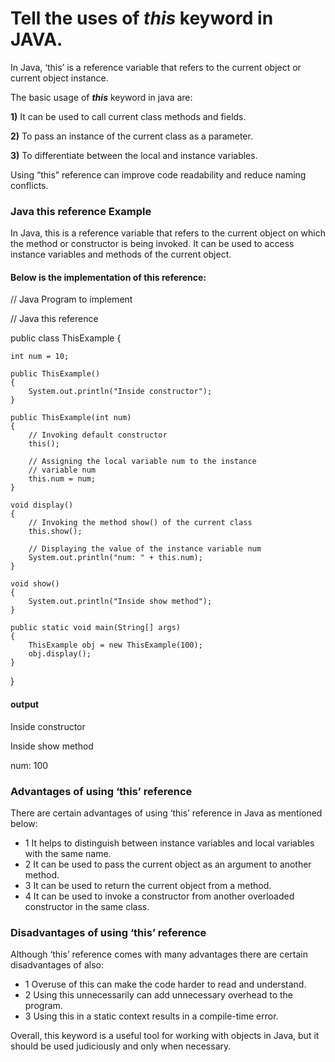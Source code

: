 # Tell the uses of _this_ keyword in JAVA.

In Java, ‘this’ is a reference variable that refers to the current object or current object instance.

The basic usage of ___this___ keyword in java are:

__1)__ It can be used to call current class methods and fields.

__2)__ To pass an instance of the current class as a parameter.

__3)__ To differentiate between the local and instance variables.

Using “this” reference can improve code readability and reduce naming conflicts.

### Java this reference Example 
In Java, this is a reference variable that refers to the current object on which the method or constructor is being invoked. It can be used to access instance variables and methods of the current object.

#### Below is the implementation of this reference:

// Java Program to implement

// Java this reference

public class ThisExample {

	int num = 10;

	public ThisExample()
	{
		System.out.println("Inside constructor");
	}

	public ThisExample(int num)
	{
		// Invoking default constructor
		this();

		// Assigning the local variable num to the instance
		// variable num
		this.num = num;
	}

	void display()
	{
		// Invoking the method show() of the current class
		this.show();

		// Displaying the value of the instance variable num
		System.out.println("num: " + this.num);
	}

	void show()
	{
		System.out.println("Inside show method");
	}

	public static void main(String[] args)
	{
		ThisExample obj = new ThisExample(100);
		obj.display();
	}
}

#### output

Inside constructor

Inside show method

num: 100

### Advantages of using ‘this’ reference

There are certain advantages of using ‘this’ reference in Java as mentioned below:


* 1 It helps to distinguish between instance variables and local variables with the same name.
* 2 It can be used to pass the current object as an argument to another method.
* 3 It can be used to return the current object from a method.
* 4 It can be used to invoke a constructor from another overloaded constructor in the same class.

  
### Disadvantages of using ‘this’ reference

Although ‘this’ reference comes with many advantages there are certain disadvantages of also:

* 1 Overuse of this can make the code harder to read and understand.
* 2 Using this unnecessarily can add unnecessary overhead to the program.
* 3 Using this in a static context results in a compile-time error.

  
Overall, this keyword is a useful tool for working with objects in Java, but it should be used judiciously and only when necessary.
